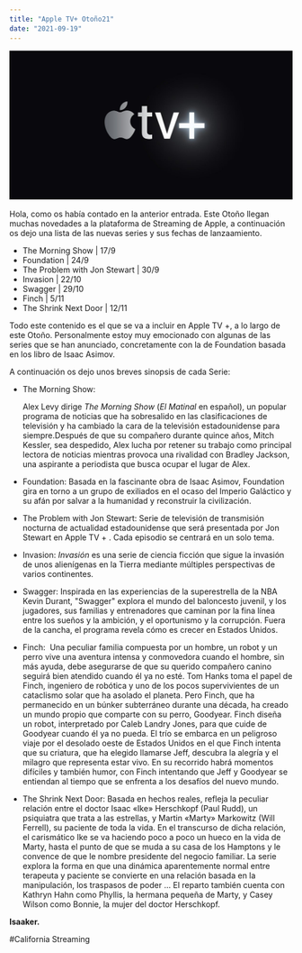 ```yaml
---
title: "Apple TV+ Otoño21"
date: "2021-09-19"
---
```


![](../../images/apple-tv%2B.jpg)

Hola, como os había contado en la anterior entrada. Este Otoño llegan muchas novedades a la plataforma de Streaming de Apple, a continuación os dejo una lista de las nuevas series y sus fechas de lanzaamiento.

- The Morning Show | 17/9
- Foundation | 24/9
- The Problem with Jon Stewart | 30/9
- Invasion | 22/10
- Swagger | 29/10
- Finch | 5/11
- The Shrink Next Door | 12/11

Todo este contenido es el que se va a incluir en Apple TV +, a lo largo de este Otoño. Personalmente estoy muy emocionado con algunas de las series que se han anunciado, concretamente con la de Foundation basada en los libro de Isaac Asimov.

A continuación os dejo unos breves sinopsis de cada Serie:

- The Morning Show:
    
    Alex Levy dirige _The Morning Show_ (_El Matinal_ en español), un popular programa de noticias que ha sobresalido en las clasificaciones de televisión y ha cambiado la cara de la televisión estadounidense para siempre.Después de que su compañero durante quince años, Mitch Kessler, sea despedido, Alex lucha por retener su trabajo como principal lectora de noticias mientras provoca una rivalidad con Bradley Jackson, una aspirante a periodista que busca ocupar el lugar de Alex.
    
- Foundation: Basada en la fascinante obra de Isaac Asimov, Foundation gira en torno a un grupo de exiliados en el ocaso del Imperio Galáctico y su afán por salvar a la humanidad y reconstruir la civilización.
- The Problem with Jon Stewart: Serie de televisión de transmisión nocturna de actualidad estadounidense que será presentada por Jon Stewart en Apple TV + . Cada episodio se centrará en un solo tema.
- Invasion: _Invasión_ es una serie de ciencia ficción que sigue la invasión de unos alienígenas en la Tierra mediante múltiples perspectivas de varios continentes.
- Swagger: Inspirada en las experiencias de la superestrella de la NBA Kevin Durant, "Swagger" explora el mundo del baloncesto juvenil, y los jugadores, sus familias y entrenadores que caminan por la fina línea entre los sueños y la ambición, y el oportunismo y la corrupción. Fuera de la cancha, el programa revela cómo es crecer en Estados Unidos.
- Finch:  Una peculiar familia compuesta por un hombre, un robot y un perro vive una aventura intensa y conmovedora cuando el hombre, sin más ayuda, debe asegurarse de que su querido compañero canino seguirá bien atendido cuando él ya no esté. Tom Hanks toma el papel de Finch, ingeniero de robótica y uno de los pocos supervivientes de un cataclismo solar que ha asolado el planeta. Pero Finch, que ha permanecido en un búnker subterráneo durante una década, ha creado un mundo propio que comparte con su perro, Goodyear. Finch diseña un robot, interpretado por Caleb Landry Jones, para que cuide de Goodyear cuando él ya no pueda. El trío se embarca en un peligroso viaje por el desolado oeste de Estados Unidos en el que Finch intenta que su criatura, que ha elegido llamarse Jeff, descubra la alegría y el milagro que representa estar vivo. En su recorrido habrá momentos difíciles y también humor, con Finch intentando que Jeff y Goodyear se entiendan al tiempo que se enfrenta a los desafíos del nuevo mundo.
- The Shrink Next Door: Basada en hechos reales, refleja la peculiar relación entre el doctor Isaac «Ike» Herschkopf (Paul Rudd), un psiquiatra que trata a las estrellas, y Martin «Marty» Markowitz (Will Ferrell), su paciente de toda la vida. En el transcurso de dicha relación, el carismático Ike se va haciendo poco a poco un hueco en la vida de Marty, hasta el punto de que se muda a su casa de los Hamptons y le convence de que le nombre presidente del negocio familiar. La serie explora la forma en que una dinámica aparentemente normal entre terapeuta y paciente se convierte en una relación basada en la manipulación, los traspasos de poder ... El reparto también cuenta con Kathryn Hahn como Phyllis, la hermana pequeña de Marty, y Casey Wilson como Bonnie, la mujer del doctor Herschkopf.
    

**Isaaker.**

#California Streaming
